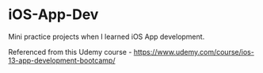 # iOS-App-Dev

Mini practice projects when I learned iOS App development. 

Referenced from this Udemy course - https://www.udemy.com/course/ios-13-app-development-bootcamp/

